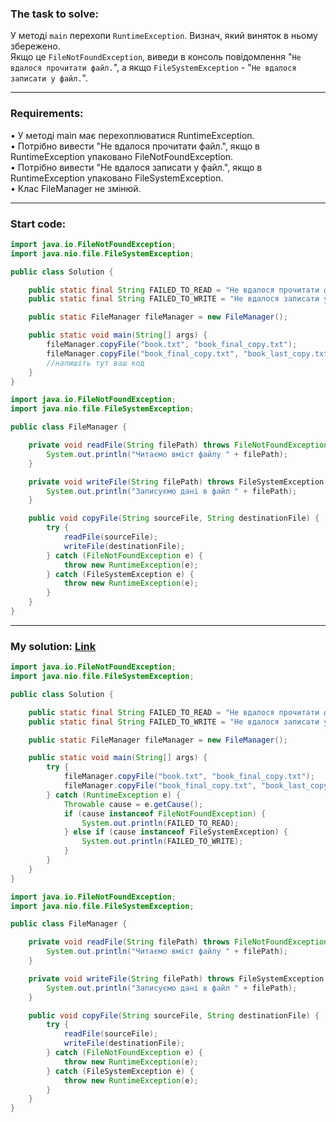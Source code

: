 ### **The task to solve:**  

У методі `main` перехопи `RuntimeException`. Визнач, який виняток в ньому збережено.  
Якщо це `FileNotFoundException`, виведи в консоль повідомлення "`Не вдалося прочитати файл.`", а якщо `FileSystemException` - "`Не вдалося записати у файл.`".

---

### **Requirements:**  

• У методі main має перехоплюватися RuntimeException.  
• Потрібно вивести "Не вдалося прочитати файл.", якщо в RuntimeException упаковано FileNotFoundException.  
• Потрібно вивести "Не вдалося записати у файл.", якщо в RuntimeException упаковано FileSystemException.  
• Клас FileManager не змінюй.  

---

### **Start code:**  

```java
import java.io.FileNotFoundException;
import java.nio.file.FileSystemException;

public class Solution {

    public static final String FAILED_TO_READ = "Не вдалося прочитати файл.";
    public static final String FAILED_TO_WRITE = "Не вдалося записати у файл.";

    public static FileManager fileManager = new FileManager();

    public static void main(String[] args) {
        fileManager.copyFile("book.txt", "book_final_copy.txt");
        fileManager.copyFile("book_final_copy.txt", "book_last_copy.txt");
        //напишіть тут ваш код
    }
}
```

```java
import java.io.FileNotFoundException;
import java.nio.file.FileSystemException;

public class FileManager {

    private void readFile(String filePath) throws FileNotFoundException {
        System.out.println("Читаємо вміст файлу " + filePath);
    }

    private void writeFile(String filePath) throws FileSystemException {
        System.out.println("Записуємо дані в файл " + filePath);
    }

    public void copyFile(String sourceFile, String destinationFile) {
        try {
            readFile(sourceFile);
            writeFile(destinationFile);
        } catch (FileNotFoundException e) {
            throw new RuntimeException(e);
        } catch (FileSystemException e) {
            throw new RuntimeException(e);
        }
    }
}
```

---

### **My solution: [Link](./src/)**  

```java
import java.io.FileNotFoundException;
import java.nio.file.FileSystemException;

public class Solution {

    public static final String FAILED_TO_READ = "Не вдалося прочитати файл.";
    public static final String FAILED_TO_WRITE = "Не вдалося записати у файл.";

    public static FileManager fileManager = new FileManager();

    public static void main(String[] args) {
        try {
            fileManager.copyFile("book.txt", "book_final_copy.txt");
            fileManager.copyFile("book_final_copy.txt", "book_last_copy.txt");
        } catch (RuntimeException e) {
            Throwable cause = e.getCause();
            if (cause instanceof FileNotFoundException) {
                System.out.println(FAILED_TO_READ);
            } else if (cause instanceof FileSystemException) {
                System.out.println(FAILED_TO_WRITE);
            }
        }
    }
}
```

```java
import java.io.FileNotFoundException;
import java.nio.file.FileSystemException;

public class FileManager {

    private void readFile(String filePath) throws FileNotFoundException {
        System.out.println("Читаємо вміст файлу " + filePath);
    }

    private void writeFile(String filePath) throws FileSystemException {
        System.out.println("Записуємо дані в файл " + filePath);
    }

    public void copyFile(String sourceFile, String destinationFile) {
        try {
            readFile(sourceFile);
            writeFile(destinationFile);
        } catch (FileNotFoundException e) {
            throw new RuntimeException(e);
        } catch (FileSystemException e) {
            throw new RuntimeException(e);
        }
    }
}
```
